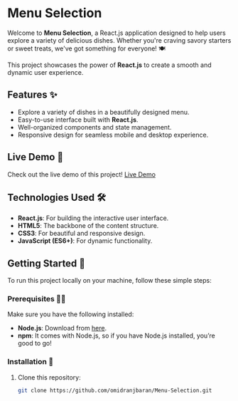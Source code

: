 # Menu Selection

Welcome to **Menu Selection**, a React.js application designed to help users explore a variety of delicious dishes. Whether you're craving savory starters or sweet treats, we've got something for everyone! 🍽️

This project showcases the power of **React.js** to create a smooth and dynamic user experience.

## Features ✨

- Explore a variety of dishes in a beautifully designed menu.
- Easy-to-use interface built with **React.js**.
- Well-organized components and state management.
- Responsive design for seamless mobile and desktop experience.

## Live Demo 🎥

Check out the live demo of this project! [Live Demo](https://omidranjbaran.github.io/Menu-Selection/)

## Technologies Used 🛠️

- **React.js**: For building the interactive user interface.
- **HTML5**: The backbone of the content structure.
- **CSS3**: For beautiful and responsive design.
- **JavaScript (ES6+)**: For dynamic functionality.

## Getting Started 🚀

To run this project locally on your machine, follow these simple steps:

### Prerequisites 🧑‍💻

Make sure you have the following installed:

- **Node.js**: Download from [here](https://nodejs.org/).
- **npm**: It comes with Node.js, so if you have Node.js installed, you’re good to go!

### Installation 🔧

1. Clone this repository:
   ```bash
   git clone https://github.com/omidranjbaran/Menu-Selection.git

